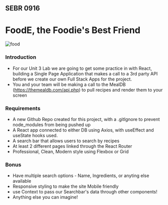 ## SEBR 0916


# FoodE, the Foodie's Best Friend

![food](https://www.tapasmagazine.es/wp-content/uploads/2023/03/mykalekitchen-cuentas-foodie-instagram.jpg)

### Introduction

- For our Unit 3 Lab we are going to get some practice in with React, building a Single Page Application that makes a call to a 3rd party API before we create our own Full Stack Apps for the project.
- You and your team will be making a call to the MealDB (https://themealdb.com/api.php) to pull recipes and render them to your screen
  

### Requirements

- A new Github Repo created for this project, with a .gitIgnore to prevent node_modules from being pushed up
- A React app connected to either DB using Axios, with useEffect and useState hooks used.
- A search bar that allows users to search by recipes
- At least 2 different pages linked through the React Router
- Professional, Clean, Modern style using Flexbox or Grid


### Bonus

- Have multiple search options - Name, Ingredients, or anyting else available
- Responsive styling to make the site Mobile friendly
- use Context to pass our Searchbar's data through other components!
- Anything else you can imagine!
